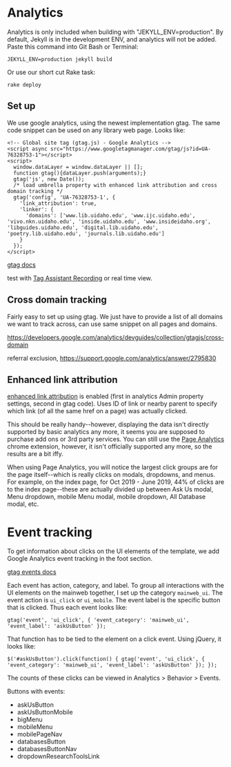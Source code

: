 # Analytics 

Analytics is only included when building with "JEKYLL_ENV=production".
By default, Jekyll is in the development ENV, and analytics will not be added.
Paste this command into Git Bash or Terminal: 

`JEKYLL_ENV=production jekyll build`

Or use our short cut Rake task: 

`rake deploy`

## Set up

We use google analytics, using the newest implementation gtag.
The same code snippet can be used on any library web page. 
Looks like:

```
<!-- Global site tag (gtag.js) - Google Analytics -->
<script async src="https://www.googletagmanager.com/gtag/js?id=UA-76328753-1"></script>
<script>
  window.dataLayer = window.dataLayer || [];
  function gtag(){dataLayer.push(arguments);}
  gtag('js', new Date());
  /* load umbrella property with enhanced link attribution and cross domain tracking */
  gtag('config', 'UA-76328753-1', {
    'link_attribution': true,
    'linker': {
      'domains': ['www.lib.uidaho.edu', 'www.ijc.uidaho.edu', 'vivo.nkn.uidaho.edu', 'inside.uidaho.edu', 'www.insideidaho.org', 'libguides.uidaho.edu', 'digital.lib.uidaho.edu', 'poetry.lib.uidaho.edu', 'journals.lib.uidaho.edu']
    }
  });
</script>
```

[gtag docs](https://developers.google.com/analytics/devguides/collection/gtagjs/)

test with [Tag Assistant Recording](https://support.google.com/analytics/answer/6277302) or real time view.

## Cross domain tracking

Fairly easy to set up using gtag. 
We just have to provide a list of all domains we want to track across, can use same snippet on all pages and domains.  

https://developers.google.com/analytics/devguides/collection/gtagjs/cross-domain

referral exclusion, https://support.google.com/analytics/answer/2795830 

## Enhanced link attribution 

[enhanced link attribution](https://developers.google.com/analytics/devguides/collection/gtagjs/enhanced-link-attribution) is enabled (first in analytics Admin property settings, second in gtag code). 
Uses ID of link or nearby parent to specify which link (of all the same href on a page) was actually clicked.

This should be really handy--however, displaying the data isn't directly supported by basic analytics any more, it seems you are supposed to purchase add ons or 3rd party services. 
You can still use the [Page Analytics](https://chrome.google.com/webstore/detail/page-analytics-by-google/fnbdnhhicmebfgdgglcdacdapkcihcoh) chrome extension, however, it isn't officially supported any more, so the results are a bit iffy.

When using Page Analytics, you will notice the largest click groups are for the page itself--which is really clicks on modals, dropdowns, and menus. 
For example, on the index page, for Oct 2019 - June 2019, 44% of clicks are to the index page--these are actually divided up between Ask Us modal, Menu dropdown, mobile Menu modal, mobile dropdown, All Database modal, etc. 

# Event tracking

To get information about clicks on the UI elements of the template, we add Google Analytics event tracking in the foot section. 

[gtag events docs](https://developers.google.com/analytics/devguides/collection/gtagjs/events)

Each event has action, category, and label. 
To group all interactions with the UI elements on the mainweb together, I set up the category `mainweb_ui`.
The event action is `ui_click` or `ui_mobile`. 
The event label is the specific button that is clicked. 
Thus each event looks like:

`gtag('event', 'ui_click', { 'event_category': 'mainweb_ui', 'event_label': 'askUsButton' });`

That function has to be tied to the element on a click event. 
Using jQuery, it looks like:

`$('#askUsButton').click(function() { gtag('event', 'ui_click', { 'event_category': 'mainweb_ui', 'event_label': 'askUsButton' }); });`

The counts of these clicks can be viewed in Analytics > Behavior > Events.

Buttons with events:

- askUsButton
- askUsButtonMobile
- bigMenu
- mobileMenu
- mobilePageNav
- databasesButton
- databasesButtonNav
- dropdownResearchToolsLink
